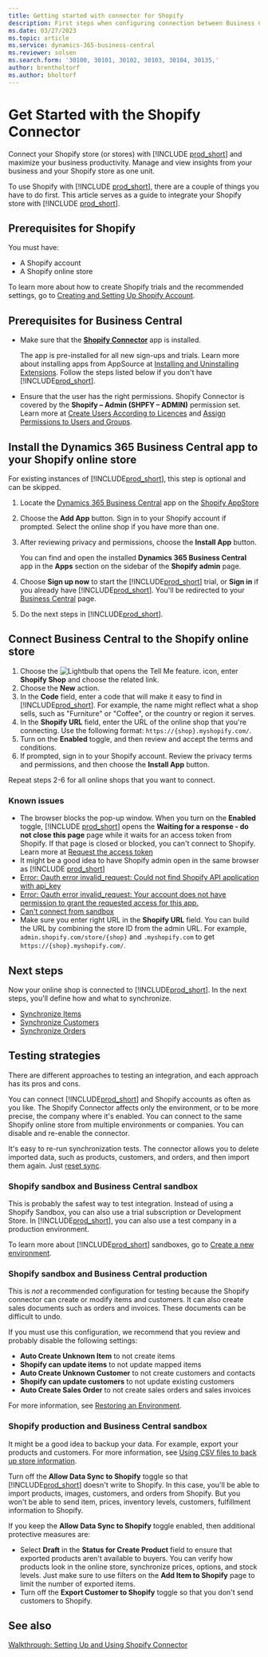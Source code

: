 ```yaml
---
title: Getting started with connector for Shopify
description: First steps when configuring connection between Business Central and Shopify
ms.date: 03/27/2023
ms.topic: article
ms.service: dynamics-365-business-central
ms.reviewer: solsen
ms.search.form: '30100, 30101, 30102, 30103, 30104, 30135,'
author: brentholtorf
ms.author: bholtorf
---
```


# Get Started with the Shopify Connector

Connect your Shopify store (or stores) with [!INCLUDE [prod_short](../includes/prod_short.md)] and maximize your business productivity. Manage and view insights from your business and your Shopify store as one unit.

To use Shopify with [!INCLUDE [prod_short](../includes/prod_short.md)], there are a couple of things you have to do first. This article serves as a guide to integrate your Shopify store with [!INCLUDE [prod_short](../includes/prod_short.md)].

## Prerequisites for Shopify

You must have:

- A Shopify account
- A Shopify online store

To learn more about how to create Shopify trials and the recommended settings, go to [Creating and Setting Up Shopify Account](shopify-account.md).

## Prerequisites for Business Central

- Make sure that the **[Shopify Connector](https://go.microsoft.com/fwlink/?linkid=2196238)** app is installed.

  The app is pre-installed for all new sign-ups and trials. Learn more about installing apps from AppSource at [Installing and Uninstalling Extensions](../ui-extensions-install-uninstall.md#install). Follow the steps listed below if you don't have [!INCLUDE[prod_short](../includes/prod_short.md)].

- Ensure that the user has the right permissions. Shopify Connector is covered by the **Shopify – Admin (SHPFY – ADMIN)** permission set. Learn more at [Create Users According to Licences](../ui-how-users-permissions.md) and [Assign Permissions to Users and Groups](../ui-define-granular-permissions.md).

## Install the Dynamics 365 Business Central app to your Shopify online store

For existing instances of [!INCLUDE[prod_short](../includes/prod_short.md)], this step is optional and can be skipped.

1. Locate the [Dynamics 365 Business Central](https://apps.shopify.com/dynamics-365-business-central) app on the [Shopify AppStore](https://apps.shopify.com/)
2. Choose the **Add App** button. Sign in to your Shopify account if prompted. Select the online shop if you have more than one.
3. After reviewing privacy and permissions, choose the **Install App** button.

   You can find and open the installed **Dynamics 365 Business Central** app in the **Apps** section on the sidebar of the **Shopify admin** page.
4. Choose **Sign up now** to start the [!INCLUDE[prod_short](../includes/prod_short.md)] trial, or **Sign in** if you already have [!INCLUDE[prod_short](../includes/prod_short.md)]. You'll be redirected to your [Business Central](https://businesscentral.dynamics.com) page.
5. Do the next steps in [!INCLUDE[prod_short](../includes/prod_short.md)].

## Connect Business Central to the Shopify online store

1. Choose the ![Lightbulb that opens the Tell Me feature.](../media/ui-search/search_small.png "Tell me what you want to do") icon, enter **Shopify Shop** and choose the related link.
2. Choose the **New** action.  
3. In the **Code** field, enter a code that will make it easy to find in [!INCLUDE[prod_short](../includes/prod_short.md)]. For example, the name might reflect what a shop sells, such as "Furniture" or "Coffee", or the country or region it serves.
4. In the **Shopify URL** field, enter the URL of the online shop that you're connecting. Use the following format: `https://{shop}.myshopify.com/`.
5. Turn on the **Enabled** toggle, and then review and accept the terms and conditions.
6. If prompted, sign in to your Shopify account. Review the privacy terms and permissions, and then choose the **Install App** button.

Repeat steps 2-6 for all online shops that you want to connect.

### Known issues

- The browser blocks the pop-up window. When you turn on the **Enabled** toggle, [!INCLUDE [prod_short](../includes/prod_short.md)] opens the **Waiting for a response - do not close this page** page while it waits for an access token from Shopify. If that page is closed or blocked, you can't connect to Shopify. Learn more at [Request the access token](troubleshoot.md#request-the-access-token)
- It might be a good idea to have Shopify admin open in the same browser as [!INCLUDE [prod_short](../includes/prod_short.md)]
- [Error: Oauth error invalid_request: Could not find Shopify API application with api_key](troubleshoot.md#error-oauth-error-invalid_request-could-not-find-shopify-api-application-with-api_key)
- [Error: Oauth error invalid_request: Your account does not have permission to grant the requested access for this app.](troubleshoot.md#error-oauth-error-invalid_request-your-account-does-not-have-permission-to-grant-the-requested-access-for-this-app)
- [Can't connect from sandbox](troubleshoot.md#verify-and-enable-permissions-to-make-http-requests-in-a-non-production-environment)
- Make sure you enter right URL in the **Shopify URL** field. You can build the URL by combining the store ID from the admin URL. For example, `admin.shopify.com/store/{shop}` and `.myshopify.com` to get `https://{shop}.myshopify.com/`.

## Next steps

Now your online shop is connected to [!INCLUDE[prod_short](../includes/prod_short.md)]. In the next steps, you'll define how and what to synchronize.

- [Synchronize Items](synchronize-items.md)
- [Synchronize Customers](synchronize-customers.md)
- [Synchronize Orders](synchronize-orders.md)

## Testing strategies

There are different approaches to testing an integration, and each approach has its pros and cons.

You can connect [!INCLUDE[prod_short](../includes/prod_short.md)] and Shopify accounts as often as you like. The Shopify Connector affects only the environment, or to be more precise, the company where it's enabled. You can connect to the same Shopify online store from multiple environments or companies. You can disable and re-enable the connector.

It's easy to re-run synchronization tests. The connector allows you to delete imported data, such as products, customers, and orders, and then import them again. Just [reset sync](troubleshoot.md#reset-sync).

### Shopify sandbox and Business Central sandbox

This is probably the safest way to test integration. Instead of using a Shopify Sandbox, you can also use a trial subscription or Development Store. In [!INCLUDE[prod_short](../includes/prod_short.md)], you can also use a test company in a production environment.

To learn more about [!INCLUDE[prod_short](../includes/prod_short.md)] sandboxes, go to [Create a new environment](/dynamics365/business-central/dev-itpro/administration/tenant-admin-center-environments#create-a-new-environment).

### Shopify sandbox and Business Central production

This is *not* a recommended configuration for testing because the Shopify connector can create or modify items and customers. It can also create sales documents such as orders and invoices. These documents can be difficult to undo.
 
If you must use this configuration, we recommend that you review and probably disable the following settings:

* **Auto Create Unknown Item** to not create items
* **Shopify can update items** to not update mapped items
* **Auto Create Unknown Customer** to not create customers and contacts
* **Shopify can update customers** to not update existing customers
* **Auto Create Sales Order** to not create sales orders and sales invoices

For more information, see [Restoring an Environment](/dynamics365/business-central/dev-itpro/administration/tenant-admin-center-backup-restore).

### Shopify production and Business Central sandbox

It might be a good idea to backup your data. For example, export your products and customers. For more information, see [Using CSV files to back up store information](https://help.shopify.com/en/manual/shopify-admin/duplicate-store#using-csv-files-to-back-up-store-information).

Turn off the **Allow Data Sync to Shopify** toggle so that [!INCLUDE[prod_short](../includes/prod_short.md)] doesn't write to Shopify. In this case, you'll be able to import products, images, customers, and orders from Shopify. But you won't be able to send item, prices, inventory levels, customers, fulfillment information to Shopify.

If you keep the **Allow Data Sync to Shopify** toggle enabled, then additional protective measures are:

*   Select **Draft** in the **Status for Create Product** field to ensure that exported products aren't available to buyers. You can verify how products look in the online store, synchronize prices, options, and stock levels. Just make sure to use filters on the **Add Item to Shopify** page to limit the number of exported items.
* Turn off the **Export Customer to Shopify** toggle so that you don't send customers to Shopify.

## See also 

[Walkthrough: Setting Up and Using Shopify Connector](walkthrough-setting-up-and-using-shopify.md)  

